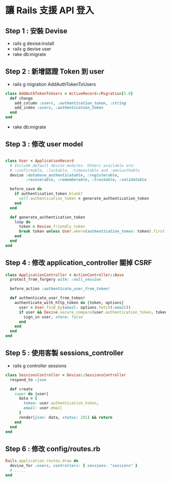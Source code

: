 # 讓 Rails 支援 API 登入

## Step 1 :  安裝 Devise

* rails g devise:install
* rails g devise user
* rake db:migrate

## Step 2 : 新增認證 Token 到 user

* rails g migration AddAuthTokenToUsers

``` ruby
class AddAuthTokenToUsers < ActiveRecord::Migration[5.0]
  def change
    add_column :users, :authentication_token, :string
    add_index :users, :authentication_token
  end
end

```

* rake db:migrate

## Step 3 : 修改 user model


``` ruby

class User < ApplicationRecord
  # Include default devise modules. Others available are:
  # :confirmable, :lockable, :timeoutable and :omniauthable
  devise :database_authenticatable, :registerable,
         :recoverable, :rememberable, :trackable, :validatable

  before_save do
    if authentication_token.blank?
      self.authentication_token = generate_authentication_token
    end
  end

  def generate_authentication_token
    loop do
      token = Devise.friendly_token
      break token unless User.where(authentication_token: token).first
    end
  end
end

```

## Step 4 : 修改 application_controller 關掉 CSRF



``` ruby
class ApplicationController < ActionController::Base
  protect_from_forgery with: :null_session

  before_action :authenticate_user_from_token!

  def authenticate_user_from_token!
    authenticate_with_http_token do |token, options|
      user = User.find_by(email: options.fetch(:email))
      if user && Devise.secure_compare(user.authentication_token, token)
        sign_in user, store: false
      end
    end
  end
end

```


## Step 5 : 使用客製 sessions_controller

* rails g controller sessions


``` ruby
class SessionsController < Devise::SessionsController
  respond_to :json

  def create
    super do |user|
      data = {
        token: user.authentication_token,
        email: user.email
      }
      render(json: data, status: 201) && return
    end
  end
end
```

## Step 6 : 修改 config/routes.rb


``` ruby
Rails.application.routes.draw do
  devise_for :users, controllers: { sessions: "sessions" }
  # .....
end

```
